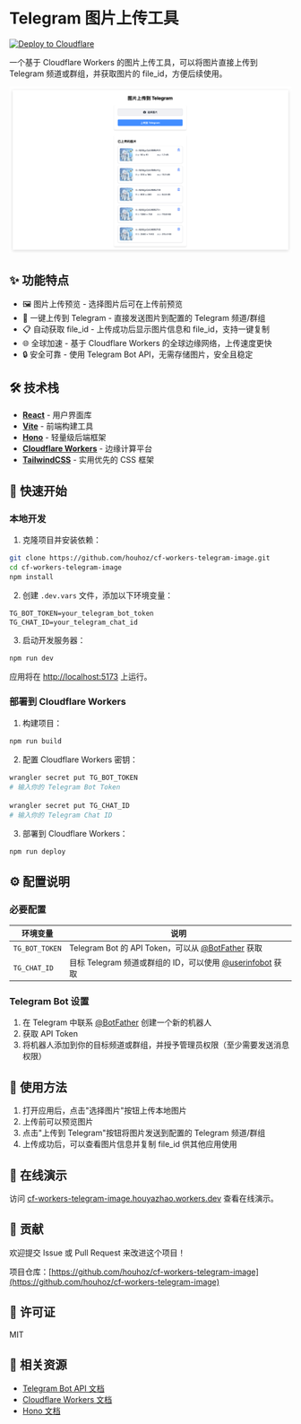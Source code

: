 # Telegram 图片上传工具

[![Deploy to Cloudflare](https://deploy.workers.cloudflare.com/button)](https://deploy.workers.cloudflare.com/?url=https://github.com/houhoz/cf-workers-telegram-image)

一个基于 Cloudflare Workers 的图片上传工具，可以将图片直接上传到 Telegram 频道或群组，并获取图片的 file_id，方便后续使用。

![预览图](./preview.png)

## ✨ 功能特点

- 🖼️ 图片上传预览 - 选择图片后可在上传前预览
- 🚀 一键上传到 Telegram - 直接发送图片到配置的 Telegram 频道/群组
- 📋 自动获取 file_id - 上传成功后显示图片信息和 file_id，支持一键复制
- 🌐 全球加速 - 基于 Cloudflare Workers 的全球边缘网络，上传速度更快
- 🔒 安全可靠 - 使用 Telegram Bot API，无需存储图片，安全且稳定

## 🛠️ 技术栈

- [**React**](https://react.dev/) - 用户界面库
- [**Vite**](https://vite.dev/) - 前端构建工具
- [**Hono**](https://hono.dev/) - 轻量级后端框架
- [**Cloudflare Workers**](https://developers.cloudflare.com/workers/) - 边缘计算平台
- [**TailwindCSS**](https://tailwindcss.com/) - 实用优先的 CSS 框架

## 🚀 快速开始

### 本地开发

1. 克隆项目并安装依赖：

```bash
git clone https://github.com/houhoz/cf-workers-telegram-image.git
cd cf-workers-telegram-image
npm install
```

2. 创建 `.dev.vars` 文件，添加以下环境变量：

```
TG_BOT_TOKEN=your_telegram_bot_token
TG_CHAT_ID=your_telegram_chat_id
```

3. 启动开发服务器：

```bash
npm run dev
```

应用将在 [http://localhost:5173](http://localhost:5173) 上运行。

### 部署到 Cloudflare Workers

1. 构建项目：

```bash
npm run build
```

2. 配置 Cloudflare Workers 密钥：

```bash
wrangler secret put TG_BOT_TOKEN
# 输入你的 Telegram Bot Token

wrangler secret put TG_CHAT_ID
# 输入你的 Telegram Chat ID
```

3. 部署到 Cloudflare Workers：

```bash
npm run deploy
```

## ⚙️ 配置说明

### 必要配置

| 环境变量 | 说明 |
|---------|------|
| `TG_BOT_TOKEN` | Telegram Bot 的 API Token，可以从 [@BotFather](https://t.me/BotFather) 获取 |
| `TG_CHAT_ID` | 目标 Telegram 频道或群组的 ID，可以使用 [@userinfobot](https://t.me/userinfobot) 获取 |

### Telegram Bot 设置

1. 在 Telegram 中联系 [@BotFather](https://t.me/BotFather) 创建一个新的机器人
2. 获取 API Token
3. 将机器人添加到你的目标频道或群组，并授予管理员权限（至少需要发送消息权限）

## 📝 使用方法

1. 打开应用后，点击"选择图片"按钮上传本地图片
2. 上传前可以预览图片
3. 点击"上传到 Telegram"按钮将图片发送到配置的 Telegram 频道/群组
4. 上传成功后，可以查看图片信息并复制 file_id 供其他应用使用

## 🔗 在线演示

访问 [cf-workers-telegram-image.houyazhao.workers.dev](https://cf-workers-telegram-image.houyazhao.workers.dev/) 查看在线演示。

## 🤝 贡献

欢迎提交 Issue 或 Pull Request 来改进这个项目！

项目仓库：[https://github.com/houhoz/cf-workers-telegram-image](https://github.com/houhoz/cf-workers-telegram-image)

## 📄 许可证

MIT

## 🔗 相关资源

- [Telegram Bot API 文档](https://core.telegram.org/bots/api)
- [Cloudflare Workers 文档](https://developers.cloudflare.com/workers/)
- [Hono 文档](https://hono.dev/)
